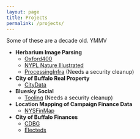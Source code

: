 ```yaml
---
layout: page
title: Projects
permalink: /projects/
---
```

Some of these are a decade old. YMMV

- **Herbarium Image Parsing**
  - [Oxford400](https://github.com/borncamp/oxford400)
  - [NYPL Nature Illustrated](https://github.com/borncamp/NYPL-Nature-Ill)
  - [ProcessingInfra](https://github.com/borncamp/herbarium) (Needs a security cleanup)
- **City of Buffalo Real Property**
  - [CityData](https://github.com/borncamp/citydata)
- **Bluesky Social**
  - [Tooling](https://github.com/borncamp/zuba/tree/main/bsky) (Needs a security cleanup)
- **Location Mapping of Campaign Finance Data**
  - [NYSFinMap](https://github.com/borncamp/nysfinmap)
- **City of Buffalo Finances**
  - [CDBG](https://github.com/borncamp/cdbg)
  - [Electeds](https://github.com/borncamp/buffalofinances)
